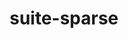 ---
title: "suite-sparse"
layout: cache
categories: [package, develop-2024-05-12]
meta: {"versions": ["5.10.1", "7.2.1", "7.3.1"], "compilers": ["gcc@=11.4.0", "gcc@=9.4.0", "oneapi@=2024.0.0"], "oss": ["ubuntu20.04", "ubuntu22.04"], "platforms": ["linux"], "targets": ["neoverse_v1", "neoverse_v2", "ppc64le", "x86_64_v3"], "stacks": ["e4s", "e4s-neoverse-v2", "e4s-neoverse_v1", "e4s-oneapi", "e4s-power", "root", "tutorial"], "num_specs": 8, "num_specs_by_stack": {"e4s-power": 1, "root": 8, "e4s-neoverse_v1": 1, "e4s-neoverse-v2": 1, "e4s": 3, "tutorial": 1, "e4s-oneapi": 1}}
spec_details: [{"hash": "7fmwwnay4vjvvin3gapwitffav6vkqy4", "compiler": "gcc@=9.4.0", "versions": ["7.3.1"], "os": "ubuntu20.04", "platform": "linux", "target": "ppc64le", "variants": ["build_system=generic", "~cuda", "~graphblas", "~openmp", "+pic"], "stacks": ["e4s-power", "root"], "size": "-", "tarball": "https://binaries.spack.io/develop-2024-05-12/build_cache/linux-ubuntu20.04-ppc64le/gcc-9.4.0/suite-sparse-7.3.1/linux-ubuntu20.04-ppc64le-gcc-9.4.0-suite-sparse-7.3.1-7fmwwnay4vjvvin3gapwitffav6vkqy4.spack"}, {"hash": "khbmwcodf2ksgbpdbwnaht7r5e7qhtwi", "compiler": "gcc@=11.4.0", "versions": ["7.3.1"], "os": "ubuntu22.04", "platform": "linux", "target": "neoverse_v1", "variants": ["build_system=generic", "~cuda", "~graphblas", "~openmp", "+pic"], "stacks": ["e4s-neoverse_v1", "root"], "size": "-", "tarball": "https://binaries.spack.io/develop-2024-05-12/build_cache/linux-ubuntu22.04-neoverse_v1/gcc-11.4.0/suite-sparse-7.3.1/linux-ubuntu22.04-neoverse_v1-gcc-11.4.0-suite-sparse-7.3.1-khbmwcodf2ksgbpdbwnaht7r5e7qhtwi.spack"}, {"hash": "dg3ush4draskz2e2xprvtm2ev54gw2f7", "compiler": "gcc@=11.4.0", "versions": ["7.3.1"], "os": "ubuntu22.04", "platform": "linux", "target": "neoverse_v2", "variants": ["build_system=generic", "~cuda", "~graphblas", "~openmp", "+pic"], "stacks": ["e4s-neoverse-v2", "root"], "size": "-", "tarball": "https://binaries.spack.io/develop-2024-05-12/build_cache/linux-ubuntu22.04-neoverse_v2/gcc-11.4.0/suite-sparse-7.3.1/linux-ubuntu22.04-neoverse_v2-gcc-11.4.0-suite-sparse-7.3.1-dg3ush4draskz2e2xprvtm2ev54gw2f7.spack"}, {"hash": "kfcedhreojzcje4eif7yrdgrons6g2yx", "compiler": "gcc@=11.4.0", "versions": ["7.3.1"], "os": "ubuntu22.04", "platform": "linux", "target": "x86_64_v3", "variants": ["build_system=generic", "~cuda", "~graphblas", "~openmp", "+pic"], "stacks": ["root", "e4s"], "size": "-", "tarball": "https://binaries.spack.io/develop-2024-05-12/build_cache/linux-ubuntu22.04-x86_64_v3/gcc-11.4.0/suite-sparse-7.3.1/linux-ubuntu22.04-x86_64_v3-gcc-11.4.0-suite-sparse-7.3.1-kfcedhreojzcje4eif7yrdgrons6g2yx.spack"}, {"hash": "mttw2ar7pvrdzrvuq3nfkjop44lkugao", "compiler": "gcc@=11.4.0", "versions": ["7.2.1"], "os": "ubuntu22.04", "platform": "linux", "target": "x86_64_v3", "variants": ["build_system=generic", "~cuda", "~graphblas", "~openmp", "+pic"], "stacks": ["root", "e4s"], "size": "-", "tarball": "https://binaries.spack.io/develop-2024-05-12/build_cache/linux-ubuntu22.04-x86_64_v3/gcc-11.4.0/suite-sparse-7.2.1/linux-ubuntu22.04-x86_64_v3-gcc-11.4.0-suite-sparse-7.2.1-mttw2ar7pvrdzrvuq3nfkjop44lkugao.spack"}, {"hash": "zrdslzgtzxy75gafazz5fd6haf4j4pz7", "compiler": "gcc@=11.4.0", "versions": ["5.10.1"], "os": "ubuntu22.04", "platform": "linux", "target": "x86_64_v3", "variants": ["build_system=generic", "~cuda", "~graphblas", "~openmp", "+pic", "~tbb"], "stacks": ["root", "tutorial"], "size": "-", "tarball": "https://binaries.spack.io/develop-2024-05-12/build_cache/linux-ubuntu22.04-x86_64_v3/gcc-11.4.0/suite-sparse-5.10.1/linux-ubuntu22.04-x86_64_v3-gcc-11.4.0-suite-sparse-5.10.1-zrdslzgtzxy75gafazz5fd6haf4j4pz7.spack"}, {"hash": "ho4m7zrc2a673qtfdy22hjepq7k3bxi2", "compiler": "gcc@=11.4.0", "versions": ["7.3.1"], "os": "ubuntu22.04", "platform": "linux", "target": "x86_64_v3", "variants": ["build_system=generic", "~cuda", "~graphblas", "~openmp", "+pic"], "stacks": ["root", "e4s"], "size": "-", "tarball": "https://binaries.spack.io/develop-2024-05-12/build_cache/linux-ubuntu22.04-x86_64_v3/gcc-11.4.0/suite-sparse-7.3.1/linux-ubuntu22.04-x86_64_v3-gcc-11.4.0-suite-sparse-7.3.1-ho4m7zrc2a673qtfdy22hjepq7k3bxi2.spack"}, {"hash": "q4xfgs5xglqonhar7zrcybjnocemdjeo", "compiler": "oneapi@=2024.0.0", "versions": ["7.3.1"], "os": "ubuntu22.04", "platform": "linux", "target": "x86_64_v3", "variants": ["build_system=generic", "~cuda", "~graphblas", "~openmp", "+pic"], "stacks": ["e4s-oneapi", "root"], "size": "-", "tarball": "https://binaries.spack.io/develop-2024-05-12/build_cache/linux-ubuntu22.04-x86_64_v3/oneapi-2024.0.0/suite-sparse-7.3.1/linux-ubuntu22.04-x86_64_v3-oneapi-2024.0.0-suite-sparse-7.3.1-q4xfgs5xglqonhar7zrcybjnocemdjeo.spack"}]
---